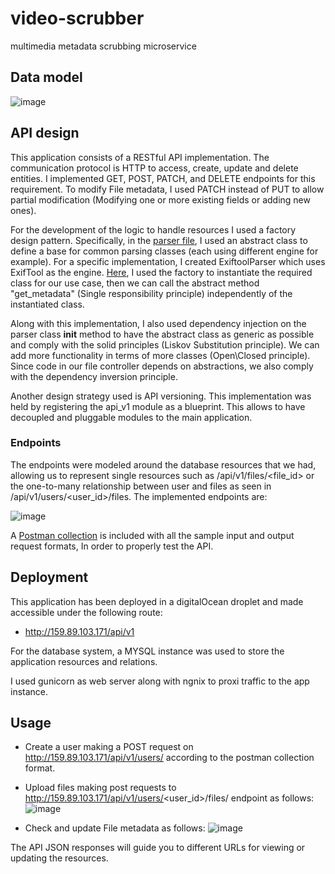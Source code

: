 # video-scrubber
multimedia metadata scrubbing microservice

## Data model

![image](https://user-images.githubusercontent.com/37352122/133807312-1481d302-e48f-4a20-8030-ccc73b4fcd89.png)


## API design
This application consists of a RESTful API implementation. The communication protocol is HTTP to access, create, update and delete entities. I implemented GET, POST, PATCH, and DELETE endpoints for this requirement. To modify File metadata, I used PATCH instead of PUT to allow partial modification (Modifying one or more existing fields or adding new ones).

For the development of the logic to handle resources I used a factory design pattern. Specifically, in the [parser file](flaskapp/api_v1/parser.py), I used an abstract class to define a base for common parsing classes (each using different engine for example). For a specific implementation, I created ExiftoolParser which uses ExifTool as the engine. [Here](flaskapp/api_v1/files.py), I used the factory to instantiate the required class for our use case, then we can call the abstract method "get_metadata" (Single responsibility principle) independently of the instantiated class.

Along with this implementation, I also used dependency injection on the parser class __init__ method to have the abstract class as generic as possible and comply with the solid principles (Liskov Substitution principle). We can add more functionality in terms of more classes (Open\Closed principle). Since code in our file controller depends on abstractions, we also comply with the dependency inversion principle.

Another design strategy used is API versioning. This implementation was held by registering the api_v1 module as a blueprint. This allows to have decoupled and pluggable modules to the main application.

### Endpoints
The endpoints were modeled around the database resources that we had, allowing us to represent single resources such as /api/v1/files/<file_id> or the one-to-many relationship between user and files as seen in /api/v1/users/<user_id>/files. The implemented endpoints are:

![image](https://user-images.githubusercontent.com/37352122/133819186-913c1167-c535-46b2-ad75-4d8fe31eeabc.png)


A [Postman collection](postman/VideoScrapper.postman_collection.json) is included with all the sample input and output request formats, In order to properly test the API.

## Deployment

This application has been deployed in a digitalOcean droplet and made accessible under the following route:
- http://159.89.103.171/api/v1

For the database system, a MYSQL instance was used to store the application resources and relations.

I used gunicorn as web server along with ngnix to proxi traffic to the app instance.

## Usage
- Create a user making a POST request on http://159.89.103.171/api/v1/users/ according to the postman collection format.
- Upload files making post requests to http://159.89.103.171/api/v1/users/<user_id>/files/ endpoint as follows:
![image](https://user-images.githubusercontent.com/37352122/133867844-c745b432-f6d0-453f-8fbb-70ad61f358fd.png)

- Check and update File metadata as follows:
![image](https://user-images.githubusercontent.com/37352122/133867895-5b160744-a651-43c2-aa6f-f42d946c300c.png)


The API JSON responses will guide you to different URLs for viewing or updating the resources.

